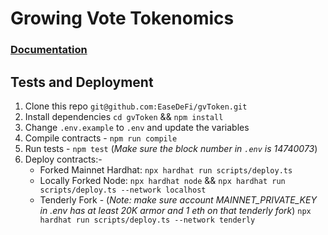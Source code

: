# Growing Vote Tokenomics
### [Documentation](https://docs.google.com/document/d/1U4gdkx_Qen8iApCc0C5zSi3PrDfbn_yoBM9RWaeaqTw/edit)

## Tests and Deployment
1. Clone this repo `git@github.com:EaseDeFi/gvToken.git`
2. Install dependencies `cd gvToken` && `npm install`
3. Change `.env.example` to `.env` and update the variables
4. Compile contracts - `npm run compile`
5. Run tests - `npm test` (*Make sure the block number in `.env` is 14740073*)
6. Deploy contracts:-
	* Forked Mainnet Hardhat: `npx hardhat run scripts/deploy.ts`
	* Locally Forked Node: `npx hardhat node` && `npx hardhat run scripts/deploy.ts --network localhost`
	* Tenderly Fork - (*Note: make sure account MAINNET_PRIVATE_KEY in .env has at least 20K armor and 1 eth on that tenderly fork*) `npx hardhat run scripts/deploy.ts --network tenderly`